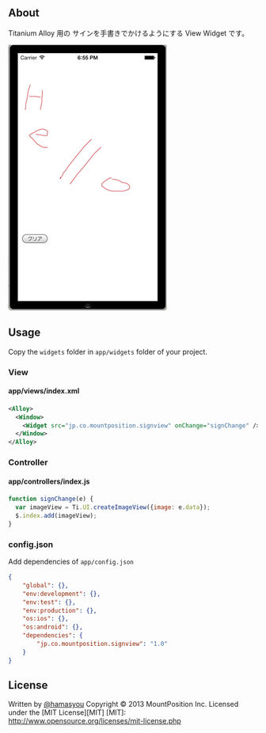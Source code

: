 About
------
Titanium Alloy 用の サインを手書きでかけるようにする View Widget です。

![SS](SS.png "ScreenShot1")

Usage
------
Copy the `widgets` folder in `app/widgets` folder of your project.

### View ###
#### app/views/index.xml ####
```xml
<Alloy>
  <Window>
    <Widget src="jp.co.mountposition.signview" onChange="signChange" />
  </Window>
</Alloy>
```

### Controller ###
#### app/controllers/index.js ####
```javascript
function signChange(e) {
  var imageView = Ti.UI.createImageView({image: e.data});
  $.index.add(imageView);
}
```

### config.json ###
Add dependencies of `app/config.json`

```json
{
    "global": {},
    "env:development": {},
    "env:test": {},
    "env:production": {},
    "os:ios": {},
    "os:android": {},
    "dependencies": {
        "jp.co.mountposition.signview": "1.0"
    }
}
```


License
----------
Written by [@hamasyou](https://twitter.com/hamasyou/)
Copyright &copy; 2013 MountPosition Inc.
Licensed under the [MIT License][MIT]
[MIT]: http://www.opensource.org/licenses/mit-license.php

